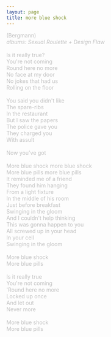 ```yaml
---
layout: page
title: more blue shock
---
```

<span style="color: #c0c0c0">(Bergmann)<br />
<span style="font-style: italic">albums: Sexual Roulette</span><i> + Design Flaw</i><br />
<br />
Is it really true?<br />
You're not coming<br />
Round here no more<br />
No face at my door<br />
No jokes that had us<br />
Rolling on the floor<br />
<br />
You said you didn't like<br />
The spare-ribs<br />
In the restaurant<br />
But I saw the papers<br />
The police gave you<br />
They charged you<br />
With assult<br />
<br />
Now you've got<br />
<br />
More blue shock more blue shock<br />
More blue pills more blue pills<br />
It reminded me of a friend<br />
They found him hanging<br />
From a light fixture<br />
In the middle of his room<br />
Just before breakfast<br />
Swinging in the gloom<br />
And I couldn't help thinking<br />
This was gonna happen to you<br />
All screwed up in your head<br />
In your cell<br />
Swinging in the gloom<br />
<br />
More blue shock<br />
More blue pills<br />
<br />
Is it really true<br />
You're not coming<br />
'Round here no more<br />
Locked up once<br />
And let out<br />
Never more<br />
<br />
More blue shock<br />
More blue pills</span>
